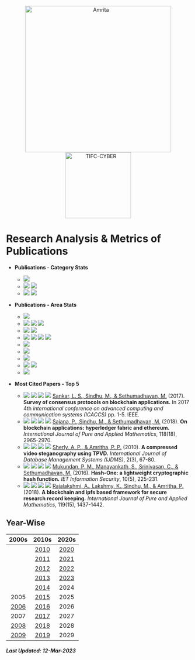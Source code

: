 <p align="center">
    <img src="https://amrita-tifac-cyber-blockchain.github.io/Amrita-TIFAC-Cyber-Blockchain/AVV_PNG.png" alt ="Amrita" width="400" />
    <img src="https://amrita.edu/wp-content/uploads/2021/09/1597668744269.jpg" alt ="TIFC-CYBER" width="180" />
</p>

# Research Analysis & Metrics of Publications

- **Publications - Category Stats**
  - ![](https://img.shields.io/badge/Patent-2-brightgreen)
  - ![](https://img.shields.io/badge/Scopus_Conference-160-brightgreen) ![](https://img.shields.io/badge/Scopus_Journal-48-brightgreen) 
  - ![](https://img.shields.io/badge/Non_Scopus_Conference-11-orange) ![](https://img.shields.io/badge/Non_Scopus_Journal-24-orange) 

- **Publications - Area Stats**
  - ![](https://img.shields.io/badge/Android_Security-12-brightgreen)
  - ![](https://img.shields.io/badge/Blockchain_Technology-23-brightgreen) ![](https://img.shields.io/badge/Cryptocurrency-2-brightgreen) ![](https://img.shields.io/badge/Metaverse-TBD-brightgreen)
  - ![](https://img.shields.io/badge/Cryptography-21-brightgreen) ![](https://img.shields.io/badge/Cryptanalysis-TBD-brightgreen) 
  - ![](https://img.shields.io/badge/Steganography-23-brightgreen) ![](https://img.shields.io/badge/Steganalysis-13-brightgreen)  ![](https://img.shields.io/badge/Visual_Cryptography-12-brightgreen) ![](https://img.shields.io/badge/Software_Watermarking-TBD-brightgreen)
  - ![](https://img.shields.io/badge/Cyber_Forensics-8-brightgreen)
  - ![](https://img.shields.io/badge/Formal_Methods-4-brightgreen)
  - ![](https://img.shields.io/badge/Machine_Learning-30-brightgreen)
  - ![](https://img.shields.io/badge/Network_Security-7-brightgreen) ![](https://img.shields.io/badge/Wireless-8-brightgreen)
  - ![](https://img.shields.io/badge/Vulnerability_Assessment-7-brightgreen)

- **Most Cited Papers - Top 5**
  
    - ![](https://img.shields.io/badge/Citations-520-blue) ![](https://img.shields.io/badge/Year-2017-brightgreen) ![](https://img.shields.io/badge/-MTech-blue) ![](https://img.shields.io/badge/Domain-Blockchain_Technology-purple) [Sankar, L. S., Sindhu, M., & Sethumadhavan, M.]() (2017). **Survey of consensus protocols on blockchain applications.** In 2017 4th _international conference on advanced computing and communication systems (ICACCS)_ pp. 1-5. IEEE.
    - ![](https://img.shields.io/badge/Citations-96-blue) ![](https://img.shields.io/badge/Year-2018-brightgreen) ![](https://img.shields.io/badge/-MTech-blue) ![](https://img.shields.io/badge/Domain-Blockchain_Technology-purple) [Sajana, P., Sindhu, M., & Sethumadhavan, M.]() (2018). **On blockchain applications: hyperledger fabric and ethereum.** _International Journal of Pure and Applied Mathematics_, 118(18), 2965-2970.
    - ![](https://img.shields.io/badge/Citations-62-blue) ![](https://img.shields.io/badge/Year-2010-brightgreen) ![](https://img.shields.io/badge/-MTech-blue) ![](https://img.shields.io/badge/Domain-Stego-purple) [Sherly, A. P., & Amritha, P. P.]() (2010). **A compressed video steganography using TPVD.** _International Journal of Database Management Systems (IJDMS)_, 2(3), 67-80.
     - ![](https://img.shields.io/badge/Citations-53-blue) ![](https://img.shields.io/badge/Year-2016-brightgreen) ![](https://img.shields.io/badge/-MTech-blue) ![](https://img.shields.io/badge/Domain-Crypto-purple) [Mukundan, P. M., Manayankath, S., Srinivasan, C., & Sethumadhavan, M.]() (2016). **Hash-One: a lightweight cryptographic hash function.** _IET Information Security_, 10(5), 225-231.
     - ![](https://img.shields.io/badge/Citations-52-blue) ![](https://img.shields.io/badge/Year-2018-brightgreen) ![](https://img.shields.io/badge/-MTech-blue) ![](https://img.shields.io/badge/Domain-Blockchain_Technology-purple) [Rajalakshmi, A., Lakshmy, K., Sindhu, M., & Amritha, P.]() (2018). **A blockchain and ipfs based framework for secure research record keeping.** _International Journal of Pure and Applied Mathematics_, 119(15), 1437-1442.

## Year-Wise

|      2000s      |     2010s       |      2020s      |
|:---------------:|:---------------:|:---------------:|
|                 | [2010](2010.md) | [2020](2020.md) |
|                 | [2011](2011.md) | [2021](2021.md) |
|                 | [2012](2012.md) | [2022](2022.md) |
|                 | [2013](2013.md) | [2023](2023.md) |
|                 | [2014](2014.md) | 2024            |
|     2005        | [2015](2015.md) | 2025            |
| [2006](2006.md) | [2016](2016.md) | 2026            |
| 2007            | [2017](2017.md) | 2027            |
| [2008](2008.md) | [2018](2018.md) | 2028            |
| [2009](2009.md) | [2019](2019.md) | 2029            |

##### Last Updated: 12-Mar-2023

